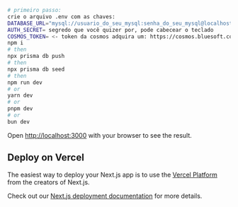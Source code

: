 
```bash
# primeiro passo:
crie o arquivo .env com as chaves:
DATABASE_URL="mysql://usuario_do_seu_mysql:senha_do_seu_mysql@localhost:3306/seu_banco"
AUTH_SECRET= segredo que você quizer por, pode cabecear o teclado
COSMOS_TOKEN= <- token da cosmos adquira um: https://cosmos.bluesoft.com.br/
npm i
# then
npx prisma db push
# then
npx prisma db seed
# then
npm run dev
# or
yarn dev
# or
pnpm dev
# or
bun dev
```

Open [http://localhost:3000](http://localhost:3000) with your browser to see the result.
## Deploy on Vercel

The easiest way to deploy your Next.js app is to use the [Vercel Platform](https://vercel.com/new?utm_medium=default-template&filter=next.js&utm_source=create-next-app&utm_campaign=create-next-app-readme) from the creators of Next.js.

Check out our [Next.js deployment documentation](https://nextjs.org/docs/deployment) for more details.
